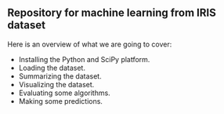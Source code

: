 ## Repository for machine learning from IRIS dataset


Here is an overview of what we are going to cover:

- Installing the Python and SciPy platform.
- Loading the dataset.
- Summarizing the dataset.
- Visualizing the dataset.
- Evaluating some algorithms.
- Making some predictions.
